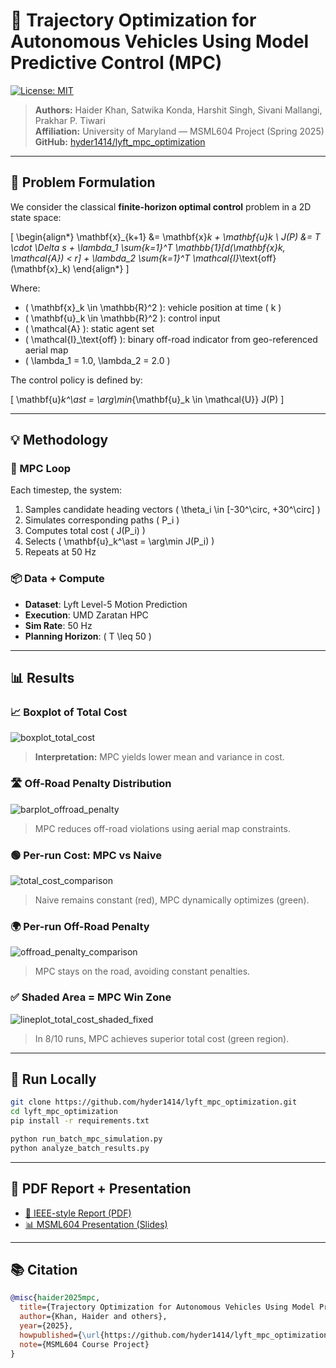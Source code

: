 
# 🚗 Trajectory Optimization for Autonomous Vehicles Using Model Predictive Control (MPC)

[![License: MIT](https://img.shields.io/badge/License-MIT-yellow.svg)](LICENSE.md)

> **Authors:** Haider Khan, Satwika Konda, Harshit Singh, Sivani Mallangi, Prakhar P. Tiwari  
> **Affiliation:** University of Maryland — MSML604 Project (Spring 2025)  
> **GitHub:** [hyder1414/lyft_mpc_optimization](https://github.com/hyder1414/lyft_mpc_optimization)

---

## 🧠 Problem Formulation

We consider the classical **finite-horizon optimal control** problem in a 2D state space:

\[
\begin{align*}
\mathbf{x}_{k+1} &= \mathbf{x}_k + \mathbf{u}_k \\
J(P) &= T \cdot \Delta s + \lambda_1 \sum_{k=1}^T \mathbb{1}[d(\mathbf{x}_k, \mathcal{A}) < r] + \lambda_2 \sum_{k=1}^T \mathcal{I}_\text{off}(\mathbf{x}_k)
\end{align*}
\]

Where:
- \( \mathbf{x}_k \in \mathbb{R}^2 \): vehicle position at time \( k \)
- \( \mathbf{u}_k \in \mathbb{R}^2 \): control input
- \( \mathcal{A} \): static agent set
- \( \mathcal{I}_\text{off} \): binary off-road indicator from geo-referenced aerial map
- \( \lambda_1 = 1.0, \lambda_2 = 2.0 \)

The control policy is defined by:

\[
\mathbf{u}_k^\ast = \arg\min_{\mathbf{u}_k \in \mathcal{U}} J(P)
\]

---

## 💡 Methodology

### 🔁 MPC Loop
Each timestep, the system:
1. Samples candidate heading vectors \( \theta_i \in [-30^\circ, +30^\circ] \)
2. Simulates corresponding paths \( P_i \)
3. Computes total cost \( J(P_i) \)
4. Selects \( \mathbf{u}_k^\ast = \arg\min J(P_i) \)
5. Repeats at 50 Hz

### 📦 Data + Compute
- **Dataset**: Lyft Level-5 Motion Prediction
- **Execution**: UMD Zaratan HPC
- **Sim Rate**: 50 Hz
- **Planning Horizon**: \( T \leq 50 \)

---

## 📊 Results

### 📈 Boxplot of Total Cost
![boxplot_total_cost](assets/boxplot_total_cost.png)

> **Interpretation:** MPC yields lower mean and variance in cost.

### 🛣️ Off-Road Penalty Distribution
![barplot_offroad_penalty](assets/barplot_offroad_penalty.png)

> MPC reduces off-road violations using aerial map constraints.

### 🟢 Per-run Cost: MPC vs Naive
![total_cost_comparison](assets/total_cost_comparison.png)

> Naive remains constant (red), MPC dynamically optimizes (green).

### 🌍 Per-run Off-Road Penalty
![offroad_penalty_comparison](assets/offroad_penalty_comparison.png)

> MPC stays on the road, avoiding constant penalties.

### ✅ Shaded Area = MPC Win Zone
![lineplot_total_cost_shaded_fixed](assets/lineplot_total_cost_shaded_fixed.png)

> In 8/10 runs, MPC achieves superior total cost (green region).

---

## 🧪 Run Locally

```bash
git clone https://github.com/hyder1414/lyft_mpc_optimization.git
cd lyft_mpc_optimization
pip install -r requirements.txt

python run_batch_mpc_simulation.py
python analyze_batch_results.py
```

---

## 🧾 PDF Report + Presentation

- [📄 IEEE-style Report (PDF)](./IEEE_Conference_Optimization_MPC.pdf)  
- [📊 MSML604 Presentation (Slides)](./MSML604%20Presentation%20(2).pdf)

---

## 📚 Citation

```bibtex
@misc{haider2025mpc,
  title={Trajectory Optimization for Autonomous Vehicles Using Model Predictive Control},
  author={Khan, Haider and others},
  year={2025},
  howpublished={\url{https://github.com/hyder1414/lyft_mpc_optimization}},
  note={MSML604 Course Project}
}
```
